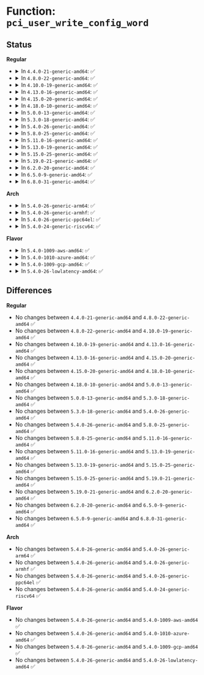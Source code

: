 # Function: <code>pci_user_write_config_word</code>

## Status
<b>Regular</b>
<ul>
<li>
<details>
<summary>In <code>4.4.0-21-generic-amd64</code>: ✅</summary>

```c
int pci_user_write_config_word(struct pci_dev * dev, int pos, u16 val)
```

```json
{
  "name": "pci_user_write_config_word",
  "collision_type": "Unique Global",
  "inline_type": "No",
  "funcs": [
    {
      "addr": 18446744071583230672,
      "name": "pci_user_write_config_word",
      "external": true,
      "loc": "drivers/pci/access.c:275",
      "file": "drivers/pci/access.c",
      "inline": "seen, unknown",
      "caller_inline": [],
      "caller_func": [
        "drivers/pci/access.c:pci_vpd_pci22_write",
        "drivers/pci/access.c:pci_vpd_pci22_read",
        "drivers/pci/pci-sysfs.c:pci_write_config",
        "drivers/pci/pci-sysfs.c:pci_write_config",
        "drivers/pci/proc.c:proc_bus_pci_write",
        "drivers/pci/proc.c:proc_bus_pci_write"
      ]
    }
  ],
  "symbols": [
    {
      "addr": 18446744071583230672,
      "name": "pci_user_write_config_word",
      "section": ".text",
      "bind": "STB_GLOBAL",
      "size": 162
    }
  ]
}
```
</details>
</li>
<li>
<details>
<summary>In <code>4.8.0-22-generic-amd64</code>: ✅</summary>

```c
int pci_user_write_config_word(struct pci_dev * dev, int pos, u16 val)
```

```json
{
  "name": "pci_user_write_config_word",
  "collision_type": "Unique Global",
  "inline_type": "No",
  "funcs": [
    {
      "addr": 18446744071583539344,
      "name": "pci_user_write_config_word",
      "external": true,
      "loc": "drivers/pci/access.c:243",
      "file": "drivers/pci/access.c",
      "inline": "seen, unknown",
      "caller_inline": [],
      "caller_func": [
        "drivers/pci/access.c:pci_vpd_write",
        "drivers/pci/access.c:pci_vpd_read",
        "drivers/pci/pci-sysfs.c:pci_write_config",
        "drivers/pci/pci-sysfs.c:pci_write_config",
        "drivers/pci/proc.c:proc_bus_pci_write",
        "drivers/pci/proc.c:proc_bus_pci_write"
      ]
    }
  ],
  "symbols": [
    {
      "addr": 18446744071583539344,
      "name": "pci_user_write_config_word",
      "section": ".text",
      "bind": "STB_GLOBAL",
      "size": 158
    }
  ]
}
```
</details>
</li>
<li>
<details>
<summary>In <code>4.10.0-19-generic-amd64</code>: ✅</summary>

```c
int pci_user_write_config_word(struct pci_dev * dev, int pos, u16 val)
```

```json
{
  "name": "pci_user_write_config_word",
  "collision_type": "Unique Global",
  "inline_type": "No",
  "funcs": [
    {
      "addr": 18446744071583675664,
      "name": "pci_user_write_config_word",
      "external": true,
      "loc": "drivers/pci/access.c:255",
      "file": "drivers/pci/access.c",
      "inline": "seen, unknown",
      "caller_inline": [],
      "caller_func": [
        "drivers/pci/access.c:pci_vpd_write",
        "drivers/pci/access.c:pci_vpd_read",
        "drivers/pci/pci-sysfs.c:pci_write_config",
        "drivers/pci/pci-sysfs.c:pci_write_config",
        "drivers/pci/proc.c:proc_bus_pci_write",
        "drivers/pci/proc.c:proc_bus_pci_write"
      ]
    }
  ],
  "symbols": [
    {
      "addr": 18446744071583675664,
      "name": "pci_user_write_config_word",
      "section": ".text",
      "bind": "STB_GLOBAL",
      "size": 158
    }
  ]
}
```
</details>
</li>
<li>
<details>
<summary>In <code>4.13.0-16-generic-amd64</code>: ✅</summary>

```c
int pci_user_write_config_word(struct pci_dev * dev, int pos, u16 val)
```

```json
{
  "name": "pci_user_write_config_word",
  "collision_type": "Unique Global",
  "inline_type": "No",
  "funcs": [
    {
      "addr": 18446744071583715824,
      "name": "pci_user_write_config_word",
      "external": true,
      "loc": "drivers/pci/access.c:263",
      "file": "drivers/pci/access.c",
      "inline": "seen, unknown",
      "caller_inline": [],
      "caller_func": [
        "drivers/pci/access.c:pci_vpd_write",
        "drivers/pci/access.c:pci_vpd_read",
        "drivers/pci/pci-sysfs.c:pci_write_config",
        "drivers/pci/pci-sysfs.c:pci_write_config",
        "drivers/pci/proc.c:proc_bus_pci_write",
        "drivers/pci/proc.c:proc_bus_pci_write"
      ]
    }
  ],
  "symbols": [
    {
      "addr": 18446744071583715824,
      "name": "pci_user_write_config_word",
      "section": ".text",
      "bind": "STB_GLOBAL",
      "size": 160
    }
  ]
}
```
</details>
</li>
<li>
<details>
<summary>In <code>4.15.0-20-generic-amd64</code>: ✅</summary>

```c
int pci_user_write_config_word(struct pci_dev * dev, int pos, u16 val)
```

```json
{
  "name": "pci_user_write_config_word",
  "collision_type": "Unique Global",
  "inline_type": "No",
  "funcs": [
    {
      "addr": 18446744071583973376,
      "name": "pci_user_write_config_word",
      "external": true,
      "loc": "drivers/pci/access.c:263",
      "file": "drivers/pci/access.c",
      "inline": "seen, unknown",
      "caller_inline": [],
      "caller_func": [
        "drivers/pci/access.c:pci_vpd_write",
        "drivers/pci/access.c:pci_vpd_read",
        "drivers/pci/pci-sysfs.c:pci_write_config",
        "drivers/pci/pci-sysfs.c:pci_write_config",
        "drivers/pci/proc.c:proc_bus_pci_write",
        "drivers/pci/proc.c:proc_bus_pci_write"
      ]
    }
  ],
  "symbols": [
    {
      "addr": 18446744071583973376,
      "name": "pci_user_write_config_word",
      "section": ".text",
      "bind": "STB_GLOBAL",
      "size": 166
    }
  ]
}
```
</details>
</li>
<li>
<details>
<summary>In <code>4.18.0-10-generic-amd64</code>: ✅</summary>

```c
int pci_user_write_config_word(struct pci_dev * dev, int pos, u16 val)
```

```json
{
  "name": "pci_user_write_config_word",
  "collision_type": "Unique Global",
  "inline_type": "No",
  "funcs": [
    {
      "addr": 18446744071584168624,
      "name": "pci_user_write_config_word",
      "external": true,
      "loc": "drivers/pci/access.c:262",
      "file": "drivers/pci/access.c",
      "inline": "seen, unknown",
      "caller_inline": [],
      "caller_func": [
        "drivers/pci/pci-sysfs.c:pci_write_config",
        "drivers/pci/pci-sysfs.c:pci_write_config",
        "drivers/pci/vpd.c:pci_vpd_write",
        "drivers/pci/vpd.c:pci_vpd_read",
        "drivers/pci/proc.c:proc_bus_pci_write",
        "drivers/pci/proc.c:proc_bus_pci_write"
      ]
    }
  ],
  "symbols": [
    {
      "addr": 18446744071584168624,
      "name": "pci_user_write_config_word",
      "section": ".text",
      "bind": "STB_GLOBAL",
      "size": 175
    }
  ]
}
```
</details>
</li>
<li>
<details>
<summary>In <code>5.0.0-13-generic-amd64</code>: ✅</summary>

```c
int pci_user_write_config_word(struct pci_dev * dev, int pos, u16 val)
```

```json
{
  "name": "pci_user_write_config_word",
  "collision_type": "Unique Global",
  "inline_type": "No",
  "funcs": [
    {
      "addr": 18446744071584256352,
      "name": "pci_user_write_config_word",
      "external": true,
      "loc": "drivers/pci/access.c:262",
      "file": "drivers/pci/access.c",
      "inline": "seen, unknown",
      "caller_inline": [],
      "caller_func": [
        "drivers/pci/pci-sysfs.c:pci_write_config",
        "drivers/pci/pci-sysfs.c:pci_write_config",
        "drivers/pci/vpd.c:pci_vpd_write",
        "drivers/pci/vpd.c:pci_vpd_read",
        "drivers/pci/proc.c:proc_bus_pci_write",
        "drivers/pci/proc.c:proc_bus_pci_write"
      ]
    }
  ],
  "symbols": [
    {
      "addr": 18446744071584256352,
      "name": "pci_user_write_config_word",
      "section": ".text",
      "bind": "STB_GLOBAL",
      "size": 175
    }
  ]
}
```
</details>
</li>
<li>
<details>
<summary>In <code>5.3.0-18-generic-amd64</code>: ✅</summary>

```c
int pci_user_write_config_word(struct pci_dev * dev, int pos, u16 val)
```

```json
{
  "name": "pci_user_write_config_word",
  "collision_type": "Unique Global",
  "inline_type": "No",
  "funcs": [
    {
      "addr": 18446744071584449392,
      "name": "pci_user_write_config_word",
      "external": true,
      "loc": "drivers/pci/access.c:262",
      "file": "drivers/pci/access.c",
      "inline": "seen, unknown",
      "caller_inline": [],
      "caller_func": [
        "drivers/pci/pci-sysfs.c:pci_write_config",
        "drivers/pci/pci-sysfs.c:pci_write_config",
        "drivers/pci/vpd.c:pci_vpd_write",
        "drivers/pci/vpd.c:pci_vpd_read",
        "drivers/pci/proc.c:proc_bus_pci_write",
        "drivers/pci/proc.c:proc_bus_pci_write"
      ]
    }
  ],
  "symbols": [
    {
      "addr": 18446744071584449392,
      "name": "pci_user_write_config_word",
      "section": ".text",
      "bind": "STB_GLOBAL",
      "size": 184
    }
  ]
}
```
</details>
</li>
<li>
<details>
<summary>In <code>5.4.0-26-generic-amd64</code>: ✅</summary>

```c
int pci_user_write_config_word(struct pci_dev * dev, int pos, u16 val)
```

```json
{
  "name": "pci_user_write_config_word",
  "collision_type": "Unique Global",
  "inline_type": "No",
  "funcs": [
    {
      "addr": 18446744071584586112,
      "name": "pci_user_write_config_word",
      "external": true,
      "loc": "drivers/pci/access.c:262",
      "file": "drivers/pci/access.c",
      "inline": "seen, unknown",
      "caller_inline": [],
      "caller_func": [
        "drivers/pci/pci-sysfs.c:pci_write_config",
        "drivers/pci/pci-sysfs.c:pci_write_config",
        "drivers/pci/vpd.c:pci_vpd_write",
        "drivers/pci/vpd.c:pci_vpd_read",
        "drivers/pci/proc.c:proc_bus_pci_write",
        "drivers/pci/proc.c:proc_bus_pci_write",
        "drivers/vfio/pci/vfio_pci_config.c:vfio_msi_config_write",
        "drivers/vfio/pci/vfio_pci_config.c:vfio_basic_config_write"
      ]
    }
  ],
  "symbols": [
    {
      "addr": 18446744071584586112,
      "name": "pci_user_write_config_word",
      "section": ".text",
      "bind": "STB_GLOBAL",
      "size": 184
    }
  ]
}
```
</details>
</li>
<li>
<details>
<summary>In <code>5.8.0-25-generic-amd64</code>: ✅</summary>

```c
int pci_user_write_config_word(struct pci_dev * dev, int pos, u16 val)
```

```json
{
  "name": "pci_user_write_config_word",
  "collision_type": "Unique Global",
  "inline_type": "No",
  "funcs": [
    {
      "addr": 18446744071585262208,
      "name": "pci_user_write_config_word",
      "external": true,
      "loc": "drivers/pci/access.c:258",
      "file": "drivers/pci/access.c",
      "inline": "seen, unknown",
      "caller_inline": [],
      "caller_func": [
        "drivers/pci/pci-sysfs.c:pci_write_config",
        "drivers/pci/pci-sysfs.c:pci_write_config",
        "drivers/pci/vpd.c:pci_vpd_write",
        "drivers/pci/vpd.c:pci_vpd_read",
        "drivers/pci/proc.c:proc_bus_pci_write",
        "drivers/pci/proc.c:proc_bus_pci_write",
        "drivers/vfio/pci/vfio_pci_config.c:vfio_msi_config_write",
        "drivers/vfio/pci/vfio_pci_config.c:vfio_bar_restore",
        "drivers/vfio/pci/vfio_pci_config.c:vfio_raw_config_write"
      ]
    }
  ],
  "symbols": [
    {
      "addr": 18446744071585262208,
      "name": "pci_user_write_config_word",
      "section": ".text",
      "bind": "STB_GLOBAL",
      "size": 184
    }
  ]
}
```
</details>
</li>
<li>
<details>
<summary>In <code>5.11.0-16-generic-amd64</code>: ✅</summary>

```c
int pci_user_write_config_word(struct pci_dev * dev, int pos, u16 val)
```

```json
{
  "name": "pci_user_write_config_word",
  "collision_type": "Unique Global",
  "inline_type": "No",
  "funcs": [
    {
      "addr": 18446744071585419952,
      "name": "pci_user_write_config_word",
      "external": true,
      "loc": "drivers/pci/access.c:258",
      "file": "drivers/pci/access.c",
      "inline": "seen, unknown",
      "caller_inline": [],
      "caller_func": [
        "drivers/pci/pci-sysfs.c:pci_write_config",
        "drivers/pci/pci-sysfs.c:pci_write_config",
        "drivers/pci/vpd.c:pci_vpd_write",
        "drivers/pci/vpd.c:pci_vpd_read",
        "drivers/pci/proc.c:proc_bus_pci_write",
        "drivers/pci/proc.c:proc_bus_pci_write",
        "drivers/vfio/pci/vfio_pci_config.c:vfio_msi_config_write",
        "drivers/vfio/pci/vfio_pci_config.c:vfio_bar_restore",
        "drivers/vfio/pci/vfio_pci_config.c:vfio_raw_config_write"
      ]
    }
  ],
  "symbols": [
    {
      "addr": 18446744071585419952,
      "name": "pci_user_write_config_word",
      "section": ".text",
      "bind": "STB_GLOBAL",
      "size": 184
    }
  ]
}
```
</details>
</li>
<li>
<details>
<summary>In <code>5.13.0-19-generic-amd64</code>: ✅</summary>

```c
int pci_user_write_config_word(struct pci_dev * dev, int pos, u16 val)
```

```json
{
  "name": "pci_user_write_config_word",
  "collision_type": "Unique Global",
  "inline_type": "No",
  "funcs": [
    {
      "addr": 18446744071585300304,
      "name": "pci_user_write_config_word",
      "external": true,
      "loc": "drivers/pci/access.c:258",
      "file": "drivers/pci/access.c",
      "inline": "seen, unknown",
      "caller_inline": [],
      "caller_func": [
        "drivers/pci/pci-sysfs.c:pci_write_config",
        "drivers/pci/pci-sysfs.c:pci_write_config",
        "drivers/pci/vpd.c:pci_vpd_write",
        "drivers/pci/vpd.c:pci_vpd_read",
        "drivers/pci/proc.c:proc_bus_pci_write",
        "drivers/pci/proc.c:proc_bus_pci_write",
        "drivers/vfio/pci/vfio_pci_config.c:vfio_msi_config_write",
        "drivers/vfio/pci/vfio_pci_config.c:vfio_basic_config_write",
        "drivers/vfio/pci/vfio_pci_config.c:vfio_raw_config_write"
      ]
    }
  ],
  "symbols": [
    {
      "addr": 18446744071585300304,
      "name": "pci_user_write_config_word",
      "section": ".text",
      "bind": "STB_GLOBAL",
      "size": 180
    }
  ]
}
```
</details>
</li>
<li>
<details>
<summary>In <code>5.15.0-25-generic-amd64</code>: ✅</summary>

```c
int pci_user_write_config_word(struct pci_dev * dev, int pos, u16 val)
```

```json
{
  "name": "pci_user_write_config_word",
  "collision_type": "Unique Global",
  "inline_type": "No",
  "funcs": [
    {
      "addr": 18446744071585757264,
      "name": "pci_user_write_config_word",
      "external": true,
      "loc": "drivers/pci/access.c:258",
      "file": "drivers/pci/access.c",
      "inline": "seen, unknown",
      "caller_inline": [],
      "caller_func": [
        "drivers/pci/pci-sysfs.c:pci_write_config",
        "drivers/pci/pci-sysfs.c:pci_write_config",
        "drivers/pci/vpd.c:pci_vpd_write",
        "drivers/pci/vpd.c:pci_vpd_read",
        "drivers/pci/proc.c:proc_bus_pci_write",
        "drivers/pci/proc.c:proc_bus_pci_write",
        "drivers/vfio/pci/vfio_pci_config.c:vfio_msi_config_write",
        "drivers/vfio/pci/vfio_pci_config.c:vfio_basic_config_write",
        "drivers/vfio/pci/vfio_pci_config.c:vfio_raw_config_write"
      ]
    }
  ],
  "symbols": [
    {
      "addr": 18446744071585757264,
      "name": "pci_user_write_config_word",
      "section": ".text",
      "bind": "STB_GLOBAL",
      "size": 180
    }
  ]
}
```
</details>
</li>
<li>
<details>
<summary>In <code>5.19.0-21-generic-amd64</code>: ✅</summary>

```c
int pci_user_write_config_word(struct pci_dev * dev, int pos, u16 val)
```

```json
{
  "name": "pci_user_write_config_word",
  "collision_type": "Unique Global",
  "inline_type": "No",
  "funcs": [
    {
      "addr": 18446744071586940160,
      "name": "pci_user_write_config_word",
      "external": true,
      "loc": "drivers/pci/access.c:263",
      "file": "drivers/pci/access.c",
      "inline": "seen, unknown",
      "caller_inline": [],
      "caller_func": [
        "drivers/pci/pci-sysfs.c:pci_write_config",
        "drivers/pci/pci-sysfs.c:pci_write_config",
        "drivers/pci/vpd.c:pci_vpd_write",
        "drivers/pci/vpd.c:pci_vpd_read",
        "drivers/pci/proc.c:proc_bus_pci_write",
        "drivers/pci/proc.c:proc_bus_pci_write",
        "drivers/vfio/pci/vfio_pci_config.c:vfio_msi_config_write",
        "drivers/vfio/pci/vfio_pci_config.c:vfio_basic_config_write",
        "drivers/vfio/pci/vfio_pci_config.c:vfio_raw_config_write"
      ]
    }
  ],
  "symbols": [
    {
      "addr": 18446744071586940160,
      "name": "pci_user_write_config_word",
      "section": ".text",
      "bind": "STB_GLOBAL",
      "size": 198
    }
  ]
}
```
</details>
</li>
<li>
<details>
<summary>In <code>6.2.0-20-generic-amd64</code>: ✅</summary>

```c
int pci_user_write_config_word(struct pci_dev * dev, int pos, u16 val)
```

```json
{
  "name": "pci_user_write_config_word",
  "collision_type": "Unique Global",
  "inline_type": "No",
  "funcs": [
    {
      "addr": 18446744071588097680,
      "name": "pci_user_write_config_word",
      "external": true,
      "loc": "drivers/pci/access.c:263",
      "file": "drivers/pci/access.c",
      "inline": "seen, unknown",
      "caller_inline": [],
      "caller_func": [
        "drivers/pci/pci-sysfs.c:pci_write_config",
        "drivers/pci/pci-sysfs.c:pci_write_config",
        "drivers/pci/vpd.c:pci_vpd_write",
        "drivers/pci/vpd.c:pci_vpd_read",
        "drivers/pci/proc.c:proc_bus_pci_write",
        "drivers/pci/proc.c:proc_bus_pci_write"
      ]
    }
  ],
  "symbols": [
    {
      "addr": 18446744071588097680,
      "name": "pci_user_write_config_word",
      "section": ".text",
      "bind": "STB_GLOBAL",
      "size": 198
    }
  ]
}
```
</details>
</li>
<li>
<details>
<summary>In <code>6.5.0-9-generic-amd64</code>: ✅</summary>

```c
int pci_user_write_config_word(struct pci_dev * dev, int pos, u16 val)
```

```json
{
  "name": "pci_user_write_config_word",
  "collision_type": "Unique Global",
  "inline_type": "No",
  "funcs": [
    {
      "addr": 18446744071588372112,
      "name": "pci_user_write_config_word",
      "external": true,
      "loc": "drivers/pci/access.c:263",
      "file": "drivers/pci/access.c",
      "inline": "seen, unknown",
      "caller_inline": [],
      "caller_func": [
        "drivers/pci/pci-sysfs.c:pci_write_config",
        "drivers/pci/pci-sysfs.c:pci_write_config",
        "drivers/pci/vpd.c:pci_vpd_write",
        "drivers/pci/vpd.c:pci_vpd_read",
        "drivers/pci/proc.c:proc_bus_pci_write",
        "drivers/pci/proc.c:proc_bus_pci_write"
      ]
    }
  ],
  "symbols": [
    {
      "addr": 18446744071588372112,
      "name": "pci_user_write_config_word",
      "section": ".text",
      "bind": "STB_GLOBAL",
      "size": 198
    }
  ]
}
```
</details>
</li>
<li>
<details>
<summary>In <code>6.8.0-31-generic-amd64</code>: ✅</summary>

```c
int pci_user_write_config_word(struct pci_dev * dev, int pos, u16 val)
```

```json
{
  "name": "pci_user_write_config_word",
  "collision_type": "Unique Global",
  "inline_type": "No",
  "funcs": [
    {
      "addr": 18446744071588666880,
      "name": "pci_user_write_config_word",
      "external": true,
      "loc": "drivers/pci/access.c:263",
      "file": "drivers/pci/access.c",
      "inline": "seen, unknown",
      "caller_inline": [],
      "caller_func": [
        "drivers/pci/pci-sysfs.c:pci_write_config",
        "drivers/pci/pci-sysfs.c:pci_write_config",
        "drivers/pci/vpd.c:pci_vpd_write",
        "drivers/pci/vpd.c:pci_vpd_read",
        "drivers/pci/proc.c:proc_bus_pci_write",
        "drivers/pci/proc.c:proc_bus_pci_write"
      ]
    }
  ],
  "symbols": [
    {
      "addr": 18446744071588666880,
      "name": "pci_user_write_config_word",
      "section": ".text",
      "bind": "STB_GLOBAL",
      "size": 198
    }
  ]
}
```
</details>
</li>
</ul>
<b>Arch</b>
<ul>
<li>
<details>
<summary>In <code>5.4.0-26-generic-arm64</code>: ✅</summary>

```c
int pci_user_write_config_word(struct pci_dev * dev, int pos, u16 val)
```

```json
{
  "name": "pci_user_write_config_word",
  "collision_type": "Unique Global",
  "inline_type": "No",
  "funcs": [
    {
      "addr": 18446603336496819800,
      "name": "pci_user_write_config_word",
      "external": true,
      "loc": "drivers/pci/access.c:262",
      "file": "drivers/pci/access.c",
      "inline": "seen, unknown",
      "caller_inline": [],
      "caller_func": [
        "drivers/pci/pci-sysfs.c:pci_write_config",
        "drivers/pci/pci-sysfs.c:pci_write_config",
        "drivers/pci/vpd.c:pci_vpd_write",
        "drivers/pci/vpd.c:pci_vpd_read",
        "drivers/pci/proc.c:proc_bus_pci_write",
        "drivers/pci/proc.c:proc_bus_pci_write",
        "drivers/pci/syscall.c:__arm64_sys_pciconfig_write"
      ]
    }
  ],
  "symbols": [
    {
      "addr": 18446603336496819800,
      "name": "pci_user_write_config_word",
      "section": ".text",
      "bind": "STB_GLOBAL",
      "size": 268
    }
  ]
}
```
</details>
</li>
<li>
<details>
<summary>In <code>5.4.0-26-generic-armhf</code>: ✅</summary>

```c
int pci_user_write_config_word(struct pci_dev * dev, int pos, u16 val)
```

```json
{
  "name": "pci_user_write_config_word",
  "collision_type": "Unique Global",
  "inline_type": "No",
  "funcs": [
    {
      "addr": 3230104036,
      "name": "pci_user_write_config_word",
      "external": true,
      "loc": "drivers/pci/access.c:262",
      "file": "drivers/pci/access.c",
      "inline": "seen, unknown",
      "caller_inline": [],
      "caller_func": [
        "drivers/pci/pci-sysfs.c:pci_write_config",
        "drivers/pci/pci-sysfs.c:pci_write_config",
        "drivers/pci/vpd.c:pci_vpd_write",
        "drivers/pci/vpd.c:pci_vpd_read",
        "drivers/pci/proc.c:proc_bus_pci_write",
        "drivers/pci/proc.c:proc_bus_pci_write",
        "drivers/pci/syscall.c:__se_sys_pciconfig_write"
      ]
    }
  ],
  "symbols": [
    {
      "addr": 3230104036,
      "name": "pci_user_write_config_word",
      "section": ".text",
      "bind": "STB_GLOBAL",
      "size": 212
    }
  ]
}
```
</details>
</li>
<li>
<details>
<summary>In <code>5.4.0-26-generic-ppc64el</code>: ✅</summary>

```c
int pci_user_write_config_word(struct pci_dev * dev, int pos, u16 val)
```

```json
{
  "name": "pci_user_write_config_word",
  "collision_type": "Unique Global",
  "inline_type": "No",
  "funcs": [
    {
      "addr": 13835058055290895888,
      "name": "pci_user_write_config_word",
      "external": true,
      "loc": "drivers/pci/access.c:262",
      "file": "drivers/pci/access.c",
      "inline": "seen, unknown",
      "caller_inline": [],
      "caller_func": [
        "drivers/pci/pci-sysfs.c:pci_write_config",
        "drivers/pci/pci-sysfs.c:pci_write_config",
        "drivers/pci/vpd.c:pci_vpd_write",
        "drivers/pci/vpd.c:pci_vpd_read",
        "drivers/pci/proc.c:proc_bus_pci_write",
        "drivers/pci/proc.c:proc_bus_pci_write",
        "drivers/pci/syscall.c:__se_sys_pciconfig_write",
        "drivers/vfio/pci/vfio_pci_config.c:vfio_msi_config_write",
        "drivers/vfio/pci/vfio_pci_config.c:vfio_basic_config_write",
        "drivers/vfio/pci/vfio_pci_config.c:vfio_user_config_write"
      ]
    }
  ],
  "symbols": [
    {
      "addr": 13835058055290895888,
      "name": "pci_user_write_config_word",
      "section": ".text",
      "bind": "STB_GLOBAL",
      "size": 360
    }
  ]
}
```
</details>
</li>
<li>
<details>
<summary>In <code>5.4.0-24-generic-riscv64</code>: ✅</summary>

```c
int pci_user_write_config_word(struct pci_dev * dev, int pos, u16 val)
```

```json
{
  "name": "pci_user_write_config_word",
  "collision_type": "Unique Global",
  "inline_type": "No",
  "funcs": [
    {
      "addr": 18446743936275531450,
      "name": "pci_user_write_config_word",
      "external": true,
      "loc": "drivers/pci/access.c:262",
      "file": "drivers/pci/access.c",
      "inline": "seen, unknown",
      "caller_inline": [],
      "caller_func": [
        "drivers/pci/pci-sysfs.c:pci_write_config",
        "drivers/pci/pci-sysfs.c:pci_write_config",
        "drivers/pci/vpd.c:pci_vpd_write",
        "drivers/pci/vpd.c:pci_vpd_read",
        "drivers/pci/proc.c:proc_bus_pci_write",
        "drivers/pci/proc.c:proc_bus_pci_write"
      ]
    }
  ],
  "symbols": [
    {
      "addr": 18446743936275531450,
      "name": "pci_user_write_config_word",
      "section": ".text",
      "bind": "STB_GLOBAL",
      "size": 230
    }
  ]
}
```
</details>
</li>
</ul>
<b>Flavor</b>
<ul>
<li>
<details>
<summary>In <code>5.4.0-1009-aws-amd64</code>: ✅</summary>

```c
int pci_user_write_config_word(struct pci_dev * dev, int pos, u16 val)
```

```json
{
  "name": "pci_user_write_config_word",
  "collision_type": "Unique Global",
  "inline_type": "No",
  "funcs": [
    {
      "addr": 18446744071584538272,
      "name": "pci_user_write_config_word",
      "external": true,
      "loc": "drivers/pci/access.c:262",
      "file": "drivers/pci/access.c",
      "inline": "seen, unknown",
      "caller_inline": [],
      "caller_func": [
        "drivers/pci/pci-sysfs.c:pci_write_config",
        "drivers/pci/pci-sysfs.c:pci_write_config",
        "drivers/pci/vpd.c:pci_vpd_write",
        "drivers/pci/vpd.c:pci_vpd_read",
        "drivers/pci/proc.c:proc_bus_pci_write",
        "drivers/pci/proc.c:proc_bus_pci_write"
      ]
    }
  ],
  "symbols": [
    {
      "addr": 18446744071584538272,
      "name": "pci_user_write_config_word",
      "section": ".text",
      "bind": "STB_GLOBAL",
      "size": 184
    }
  ]
}
```
</details>
</li>
<li>
<details>
<summary>In <code>5.4.0-1010-azure-amd64</code>: ✅</summary>

```c
int pci_user_write_config_word(struct pci_dev * dev, int pos, u16 val)
```

```json
{
  "name": "pci_user_write_config_word",
  "collision_type": "Unique Global",
  "inline_type": "No",
  "funcs": [
    {
      "addr": 18446744071584466432,
      "name": "pci_user_write_config_word",
      "external": true,
      "loc": "drivers/pci/access.c:262",
      "file": "drivers/pci/access.c",
      "inline": "seen, unknown",
      "caller_inline": [],
      "caller_func": [
        "drivers/pci/pci-sysfs.c:pci_write_config",
        "drivers/pci/pci-sysfs.c:pci_write_config",
        "drivers/pci/vpd.c:pci_vpd_write",
        "drivers/pci/vpd.c:pci_vpd_read",
        "drivers/pci/proc.c:proc_bus_pci_write",
        "drivers/pci/proc.c:proc_bus_pci_write",
        "drivers/vfio/pci/vfio_pci_config.c:vfio_msi_config_write",
        "drivers/vfio/pci/vfio_pci_config.c:vfio_basic_config_write"
      ]
    }
  ],
  "symbols": [
    {
      "addr": 18446744071584466432,
      "name": "pci_user_write_config_word",
      "section": ".text",
      "bind": "STB_GLOBAL",
      "size": 178
    }
  ]
}
```
</details>
</li>
<li>
<details>
<summary>In <code>5.4.0-1009-gcp-amd64</code>: ✅</summary>

```c
int pci_user_write_config_word(struct pci_dev * dev, int pos, u16 val)
```

```json
{
  "name": "pci_user_write_config_word",
  "collision_type": "Unique Global",
  "inline_type": "No",
  "funcs": [
    {
      "addr": 18446744071584536272,
      "name": "pci_user_write_config_word",
      "external": true,
      "loc": "drivers/pci/access.c:262",
      "file": "drivers/pci/access.c",
      "inline": "seen, unknown",
      "caller_inline": [],
      "caller_func": [
        "drivers/pci/pci-sysfs.c:pci_write_config",
        "drivers/pci/pci-sysfs.c:pci_write_config",
        "drivers/pci/vpd.c:pci_vpd_write",
        "drivers/pci/vpd.c:pci_vpd_read",
        "drivers/pci/proc.c:proc_bus_pci_write",
        "drivers/pci/proc.c:proc_bus_pci_write",
        "drivers/vfio/pci/vfio_pci_config.c:vfio_msi_config_write",
        "drivers/vfio/pci/vfio_pci_config.c:vfio_basic_config_write"
      ]
    }
  ],
  "symbols": [
    {
      "addr": 18446744071584536272,
      "name": "pci_user_write_config_word",
      "section": ".text",
      "bind": "STB_GLOBAL",
      "size": 184
    }
  ]
}
```
</details>
</li>
<li>
<details>
<summary>In <code>5.4.0-26-lowlatency-amd64</code>: ✅</summary>

```c
int pci_user_write_config_word(struct pci_dev * dev, int pos, u16 val)
```

```json
{
  "name": "pci_user_write_config_word",
  "collision_type": "Unique Global",
  "inline_type": "No",
  "funcs": [
    {
      "addr": 18446744071584642992,
      "name": "pci_user_write_config_word",
      "external": true,
      "loc": "drivers/pci/access.c:262",
      "file": "drivers/pci/access.c",
      "inline": "seen, unknown",
      "caller_inline": [],
      "caller_func": [
        "drivers/pci/pci-sysfs.c:pci_write_config",
        "drivers/pci/pci-sysfs.c:pci_write_config",
        "drivers/pci/vpd.c:pci_vpd_write",
        "drivers/pci/vpd.c:pci_vpd_read",
        "drivers/pci/proc.c:proc_bus_pci_write",
        "drivers/pci/proc.c:proc_bus_pci_write",
        "drivers/vfio/pci/vfio_pci_config.c:vfio_msi_config_write",
        "drivers/vfio/pci/vfio_pci_config.c:vfio_basic_config_write"
      ]
    }
  ],
  "symbols": [
    {
      "addr": 18446744071584642992,
      "name": "pci_user_write_config_word",
      "section": ".text",
      "bind": "STB_GLOBAL",
      "size": 178
    }
  ]
}
```
</details>
</li>
</ul>

## Differences
<b>Regular</b>
<ul>
<li>
No changes between <code>4.4.0-21-generic-amd64</code> and <code>4.8.0-22-generic-amd64</code> ✅
</li>
<li>
No changes between <code>4.8.0-22-generic-amd64</code> and <code>4.10.0-19-generic-amd64</code> ✅
</li>
<li>
No changes between <code>4.10.0-19-generic-amd64</code> and <code>4.13.0-16-generic-amd64</code> ✅
</li>
<li>
No changes between <code>4.13.0-16-generic-amd64</code> and <code>4.15.0-20-generic-amd64</code> ✅
</li>
<li>
No changes between <code>4.15.0-20-generic-amd64</code> and <code>4.18.0-10-generic-amd64</code> ✅
</li>
<li>
No changes between <code>4.18.0-10-generic-amd64</code> and <code>5.0.0-13-generic-amd64</code> ✅
</li>
<li>
No changes between <code>5.0.0-13-generic-amd64</code> and <code>5.3.0-18-generic-amd64</code> ✅
</li>
<li>
No changes between <code>5.3.0-18-generic-amd64</code> and <code>5.4.0-26-generic-amd64</code> ✅
</li>
<li>
No changes between <code>5.4.0-26-generic-amd64</code> and <code>5.8.0-25-generic-amd64</code> ✅
</li>
<li>
No changes between <code>5.8.0-25-generic-amd64</code> and <code>5.11.0-16-generic-amd64</code> ✅
</li>
<li>
No changes between <code>5.11.0-16-generic-amd64</code> and <code>5.13.0-19-generic-amd64</code> ✅
</li>
<li>
No changes between <code>5.13.0-19-generic-amd64</code> and <code>5.15.0-25-generic-amd64</code> ✅
</li>
<li>
No changes between <code>5.15.0-25-generic-amd64</code> and <code>5.19.0-21-generic-amd64</code> ✅
</li>
<li>
No changes between <code>5.19.0-21-generic-amd64</code> and <code>6.2.0-20-generic-amd64</code> ✅
</li>
<li>
No changes between <code>6.2.0-20-generic-amd64</code> and <code>6.5.0-9-generic-amd64</code> ✅
</li>
<li>
No changes between <code>6.5.0-9-generic-amd64</code> and <code>6.8.0-31-generic-amd64</code> ✅
</li>
</ul>
<b>Arch</b>
<ul>
<li>
No changes between <code>5.4.0-26-generic-amd64</code> and <code>5.4.0-26-generic-arm64</code> ✅
</li>
<li>
No changes between <code>5.4.0-26-generic-amd64</code> and <code>5.4.0-26-generic-armhf</code> ✅
</li>
<li>
No changes between <code>5.4.0-26-generic-amd64</code> and <code>5.4.0-26-generic-ppc64el</code> ✅
</li>
<li>
No changes between <code>5.4.0-26-generic-amd64</code> and <code>5.4.0-24-generic-riscv64</code> ✅
</li>
</ul>
<b>Flavor</b>
<ul>
<li>
No changes between <code>5.4.0-26-generic-amd64</code> and <code>5.4.0-1009-aws-amd64</code> ✅
</li>
<li>
No changes between <code>5.4.0-26-generic-amd64</code> and <code>5.4.0-1010-azure-amd64</code> ✅
</li>
<li>
No changes between <code>5.4.0-26-generic-amd64</code> and <code>5.4.0-1009-gcp-amd64</code> ✅
</li>
<li>
No changes between <code>5.4.0-26-generic-amd64</code> and <code>5.4.0-26-lowlatency-amd64</code> ✅
</li>
</ul>
